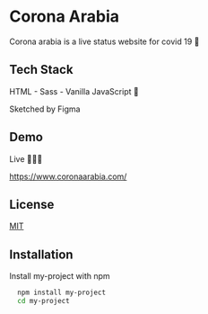 # Corona Arabia

Corona arabia is a live status website for covid 19 🦠

## Tech Stack

HTML - Sass - Vanilla JavaScript 🍦

Sketched by Figma

## Demo

Live 🚀👩‍🚀

https://www.coronaarabia.com/

## License

[MIT](https://choosealicense.com/licenses/mit/)

## Installation

Install my-project with npm

```bash
  npm install my-project
  cd my-project
```
